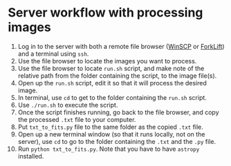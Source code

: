 # Server workflow with processing images

1. Log in to the server with both a remote file browser ([WinSCP](https://winscp.net/eng/index.php) 
or [ForkLift](https://binarynights.com/)) and a terminal using `ssh`.
2. Use the file browser to locate the images you want to process.
3. Use the file browser to locate `run.sh` script, and make note of the relative path from the folder 
containing the script, to the image file(s).
4. Open up the `run.sh` script, edit it so that it will process the desired image.
5. In terminal, use `cd` to get to the folder containing the `run.sh` script.
6. Use `./run.sh` to execute the script.
7. Once the script finishes running, go back to the file browser, and copy the processed `.txt` file to
your computer.
8. Put `txt_to_fits.py` file to the same folder as the copied `.txt` file.
9. Open up a new terminal window (so that it runs locally, not on the server), use `cd` to go to the
folder containing the `.txt` and the `.py` file.
10. Run `python txt_to_fits.py`. Note that you have to have `astropy` installed.